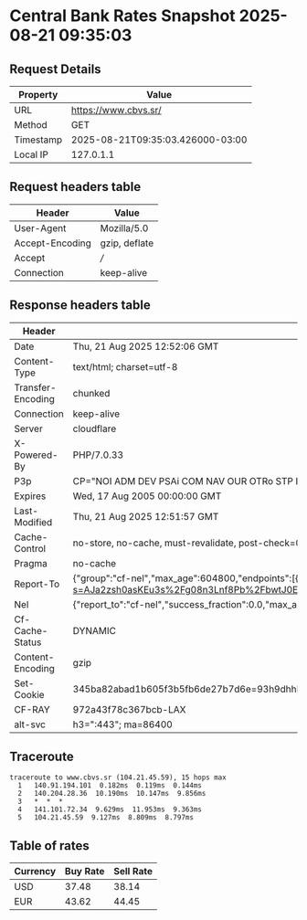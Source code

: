 # Central Bank Rates Snapshot 2025-08-21 09:35:03
## Request Details

| Property | Value |
|----------|-------|
| URL | https://www.cbvs.sr/ |
| Method | GET |
| Timestamp | 2025-08-21T09:35:03.426000-03:00 |
| Local IP | 127.0.1.1 |
    
## Request headers table

| Header | Value |
|--------|-------|
| User-Agent | Mozilla/5.0 |
| Accept-Encoding | gzip, deflate |
| Accept | */* |
| Connection | keep-alive |

    
## Response headers table
| Header | Value |
|--------|-------|
| Date | Thu, 21 Aug 2025 12:52:06 GMT |
| Content-Type | text/html; charset=utf-8 |
| Transfer-Encoding | chunked |
| Connection | keep-alive |
| Server | cloudflare |
| X-Powered-By | PHP/7.0.33 |
| P3p | CP="NOI ADM DEV PSAi COM NAV OUR OTRo STP IND DEM" |
| Expires | Wed, 17 Aug 2005 00:00:00 GMT |
| Last-Modified | Thu, 21 Aug 2025 12:51:57 GMT |
| Cache-Control | no-store, no-cache, must-revalidate, post-check=0, pre-check=0 |
| Pragma | no-cache |
| Report-To | {"group":"cf-nel","max_age":604800,"endpoints":[{"url":"https://a.nel.cloudflare.com/report/v4?s=AJa2zsh0asKEu3s%2Fg08n3Lnf8Pb%2FbwtJ0ECLEkWi00RSI0kpbyqV5sX5Kv9hMrs0NQ%2B3MiYlsDfHdsEV5GqtlXX7hRVKzYTymOt9"}]} |
| Nel | {"report_to":"cf-nel","success_fraction":0.0,"max_age":604800} |
| Cf-Cache-Status | DYNAMIC |
| Content-Encoding | gzip |
| Set-Cookie | 345ba82abad1b605f3b5fb6de27b7d6e=93h9dhhka5ssf46cqhofmfgk32; HttpOnly; Path=/ |
| CF-RAY | 972a43f78c367bcb-LAX |
| alt-svc | h3=":443"; ma=86400 |

## Traceroute 

```
traceroute to www.cbvs.sr (104.21.45.59), 15 hops max
  1   140.91.194.101  0.182ms  0.119ms  0.144ms 
  2   140.204.28.36  10.190ms  10.147ms  9.856ms 
  3   *  *  * 
  4   141.101.72.34  9.629ms  11.953ms  9.363ms 
  5   104.21.45.59  9.127ms  8.809ms  8.797ms 

```

## Table of rates

| Currency | Buy Rate | Sell Rate |
|----------|----------|-----------|
| USD | 37.48 | 38.14 |
| EUR | 43.62 | 44.45 |
